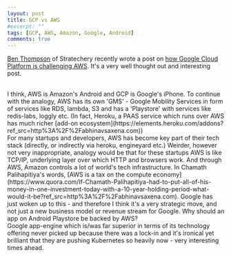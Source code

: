 ```yaml
---
layout: post
title: GCP vs AWS
#excerpt: ""
tags: [GCP, AWS, Amazon, Google, Android]
comments: true
---
```

[Ben Thompson](https://twitter.com/benthompson?ref_src=https%3A%2F%2Fabhinavsaxena.com) of Stratechery recently wrote a post on [how Google Cloud Platform is challenging AWS](https://stratechery.com/2016/how-google-cloud-platform-is-challenging-aws/?ref_src=http%3A%2F%2Fabhinavsaxena.com). It's a very well thought out and interesting post.

<br />
I think, AWS is Amazon's Android and GCP is Google's iPhone. To continue with the analogy, AWS has its own 'GMS' - Google Mobility Services in form of services like RDS, lambda, S3 and has a 'Playstore'  with services like redis-labs, loggly etc. (In fact, Heroku, a PAAS service which runs over AWS has much richer [add-on ecosystem](https://elements.heroku.com/addons?ref_src=http%3A%2F%2Fabhinavsaxena.com))

<br />
For many startups and developers, AWS has become key part of their tech stack (directly, or indirectly via heroku, engineyard etc.) Weirder, however not very inappropriate, analogy would be that for these startups AWS is like TCP/IP, underlying layer over which HTTP and browsers work. And through AWS, Amazon controls a lot of world's tech infrastructure. In Chamath Palihapitiya's words, [AWS is a tax on the compute economy](https://www.quora.com/If-Chamath-Palihapitiya-had-to-put-all-of-his-money-in-one-investment-today-with-a-10-year-holding-period-what-would-it-be?ref_src=http%3A%2F%2Fabhinavsaxena.com). Google has just woken up to this - and therefore I think it's a very strategic move, and not just a new business model or revenue stream for Google. Why should an app on Android Playstore be backed by AWS?

<br />
Google app-engine which is/was far superior in terms of its technology offering never picked up because there was a lock-in and it's ironical yet brilliant that they are pushing Kubernetes so heavily now - very interesting times ahead.
